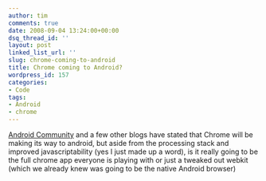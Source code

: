 ```yaml
---
author: tim
comments: true
date: 2008-09-04 13:24:00+00:00
dsq_thread_id: ''
layout: post
linked_list_url: ''
slug: chrome-coming-to-android
title: Chrome coming to Android?
wordpress_id: 157
categories:
- Code
tags:
- Android
- chrome
---
```


[Android Community](http://androidcommunity.com/google-chrome-coming-to-android-20080903/) and a few other blogs have stated that Chrome will be
making its way to android, but aside from the processing stack and improved
javascriptability (yes I just made up a word), is it really going to be the
full chrome app everyone is playing with or just a tweaked out webkit (which
we already knew was going to be the native Android browser)